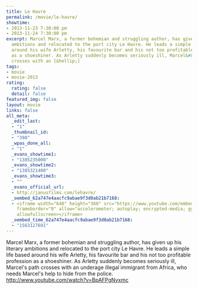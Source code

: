 ```yaml
---
title: Le Havre
permalink: /movie/le-havre/
showtime:
- 2013-11-23 7:30:00 pm
- 2013-11-24 7:30:00 pm
excerpt: Marcel Marx, a former bohemian and struggling author, has given up his literary
  ambitions and relocated to the port city Le Havre. He leads a simple life based
  around his wife Arletty, his favourite bar and his not too profitable profession
  as a shoeshiner. As Arletty suddenly becomes seriously ill, Marcel&#8217;s path
  crosses with an [&hellip;]
tags:
- movie
- movie-2013
rating:
  rating: false
  detail: false
featured_img: false
layout: movie
links: false
all_meta:
  _edit_last:
  - "1"
  _thumbnail_id:
  - "398"
  _wpas_done_all:
  - "1"
  _evans_showtime1:
  - "1385235000"
  _evans_showtime2:
  - "1385321400"
  _evans_showtime3:
  - ""
  _evans_official_url:
  - http://janusfilms.com/lehavre/
  _oembed_62a747e4aacfc9abae9f3d0ab21b7168:
  - <iframe width="640" height="360" src="https://www.youtube.com/embed/BpAFPgNyxmc?feature=oembed"
    frameborder="0" allow="accelerometer; autoplay; encrypted-media; gyroscope; picture-in-picture"
    allowfullscreen></iframe>
  _oembed_time_62a747e4aacfc9abae9f3d0ab21b7168:
  - "1563127691"
---
```


Marcel Marx, a former bohemian and struggling author, has given up his literary ambitions and relocated to the port city Le Havre. He leads a simple life based around his wife Arletty, his favourite bar and his not too profitable profession as a shoeshiner. As Arletty suddenly becomes seriously ill, Marcel's path crosses with an underage illegal immigrant from Africa, who needs Marcel's help to hide from the police. http://www.youtube.com/watch?v=BpAFPgNyxmc